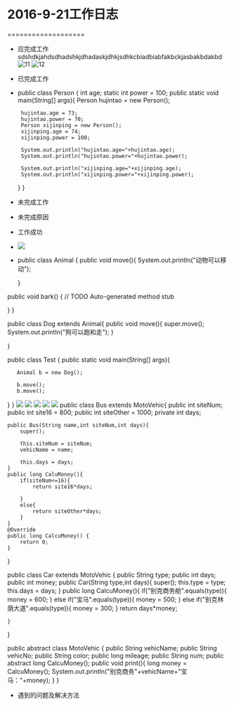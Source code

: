 # 2016-9-21工作日志
===================

* 应完成工作
sdshdkjahdsdhadshkjdhadaskjdhkjsdhkcbiadbiabfakbckjasbakbdakbd
![11](993e8470eb8e5624b40cf3d41f991464.jpg)
![12](MCRS9OYUIWEJV2V_Z]J4G}7.png)
* 已完成工作
* public class Person {
   int age;
   static int power = 100;
   public static void main(String[] args){
	   Person hujintao = new Person();
	  
	   hujintao.age = 73;
	   hujintao.power = 70;
	   Person xijinping = new Person();
	   xijinping.age = 74;
	   xijinping.power = 100;
	   
	   System.out.println("hujintao.age="+hujintao.age);
	   System.out.println("hujintao.power="+hujintao.power);
	   
	   System.out.println("xijinping.age="+xijinping.age);
	   System.out.println("xijinping.power="+xijinping.power);
   }
}
* 未完成工作
* 未完成原因
* 工作成功
* ![](9QNCN9FV5L{WZHEPB_HGIRN.png)
* public class Animal {
   public void move(){
	   System.out.println("动物可以移动");
	   
   }

public void bark() {
	// TODO Auto-generated method stub
	
}
}

public class Dog extends Animal{
   public void move(){
	   super.move();
	   System.out.println("狗可以跑和走");
   }
  
}

public class Test {
   public static void main(String[] args){
	   
	   Animal b = new Dog();
	   
	   b.move();
	   b.move();
   }
}
![](QQ截图20160921111609.png)
![](QQ截图20160921111531.png)
![](QQ截图20160921113031.png)
![](QQ截图20160921113100.png)
![](QQ截图20160921113043.png)
public class  Bus extends MotoVehic{
    public int siteNum;
    public int site16 = 800;
    public int siteOther = 1000;
    private int days;
    
    public Bus(String name,int siteNum,int days){
    	super();
    	
		this.siteNum = siteNum;
    	vehicName = name;
    	
    	this.days = days;
    }
    public long CaluMoney(){
    	if(siteNum<=16){
    		return site16*days;
    		
    	}
    	else{
			return siteOther*days;
		}
    }
	@Override
	public long CalcuMoney() {
		return 0;
	}
}

public class Car extends MotoVehic {
    public String type;
    public int days;
    public int money;
    public Car(String type,int days){
    	super();
    	this.type = type;
    	this.days = days;
    }
    public long CalcuMoney(){
    	if("别克商务舱".equals(type)){
    		money = 600;
    	}
    	else if("宝马".equals(type)){
    		money = 500;
    	}
    	else if("别克林荫大道".equals(type)){
    		money = 300;
    	}
		return days*money;
    	
    }
}

public abstract class MotoVehic {
   public String vehicName;
   public String vehicNo;
   public String color;
   public long mileage;
   public String num;
   public abstract long CalcuMoney();
   public void print(){
	   long money = CalcuMoney();
	   System.out.println("别克商务"+vehicName+"宝马："+money);
   }
}

* 遇到的问题及解决方法
